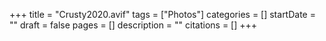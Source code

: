 +++
title = "Crusty2020.avif"
tags = ["Photos"]
categories = []
startDate = ""
draft = false
pages = []
description = ""
citations = []
+++
